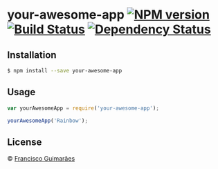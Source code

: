 # your-awesome-app [![NPM version][npm-image]][npm-url] [![Build Status][travis-image]][travis-url] [![Dependency Status][daviddm-image]][daviddm-url]
> 

## Installation

```sh
$ npm install --save your-awesome-app
```

## Usage

```js
var yourAwesomeApp = require('your-awesome-app');

yourAwesomeApp('Rainbow');
```
## License

 © [Francisco Guimarães]()


[npm-image]: https://badge.fury.io/js/your-awesome-app.svg
[npm-url]: https://npmjs.org/package/your-awesome-app
[travis-image]: https://travis-ci.org/franciscocpg/your-awesome-app.svg?branch=master
[travis-url]: https://travis-ci.org/franciscocpg/your-awesome-app
[daviddm-image]: https://david-dm.org/franciscocpg/your-awesome-app.svg?theme=shields.io
[daviddm-url]: https://david-dm.org/franciscocpg/your-awesome-app
